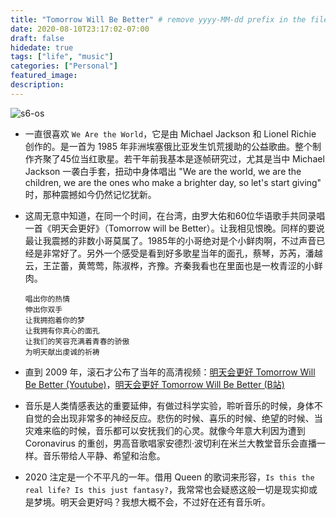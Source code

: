 ```yaml
---
title: "Tomorrow Will Be Better" # remove yyyy-MM-dd prefix in the filename 
date: 2020-08-10T23:17:02-07:00
draft: false
hidedate: true 
tags: ["life", "music"]
categories: ["Personal"]
featured_image:
description:
---
```


![s6-os](/assets/images/2020/08/11/tomorrow-will-be-better.jpg)

- 一直很喜欢 `We Are the World`，它是由 Michael Jackson 和 Lionel Richie 创作的。是一首为 1985 年非洲埃塞俄比亚发生饥荒援助的公益歌曲。整个制作齐聚了45位当红歌星。若干年前我基本是逐帧研究过，尤其是当中 Michael Jackson 一袭白手套，扭动中身体唱出 "We are the world, we are the children, we are the ones who make a brighter day, so let's start giving" 时，那种震撼如今仍然记忆犹新。

- 这周无意中知道，在同一个时间，在台湾，由罗大佑和60位华语歌手共同录唱一首《明天会更好》（Tomorrow will be Better）。让我相见恨晚。同样的要说最让我震撼的非数小哥莫属了。1985年的小哥绝对是个小鲜肉啊，不过声音已经是非常好了。另外一个感受是看到好多歌星当年的面孔，蔡琴，苏芮，潘越云，王芷蕾，黄莺莺，陈淑桦，齐豫。齐秦我看也在里面也是一枚青涩的小鲜肉。

    ``` 
    唱出你的热情
    伸出你双手
    让我拥抱着你的梦
    让我拥有你真心的面孔
    让我们的笑容充满着青春的骄傲
    为明天献出虔诚的祈祷
    ```
- 直到 2009 年，滚石才公布了当年的高清视频：[明天会更好 Tomorrow Will Be Better (Youtube)](https://youtu.be/s6T4DXRKYHM)，[明天会更好 Tomorrow Will Be Better (B站)](https://www.bilibili.com/video/BV13E411a7Nf)

- 音乐是人类情感表达的重要延伸，有做过科学实验，聆听音乐的时候，身体不自觉的会出现非常多的神经反应。悲伤的时候、喜乐的时候、绝望的时候、当灾难来临的时候，音乐都可以安抚我们的心灵。就像今年意大利因为遭到 Coronavirus 的重创，男高音歌唱家安德烈·波切利在米兰大教堂音乐会直播一样。音乐带给人平静、希望和治愈。

- 2020 注定是一个不平凡的一年。借用 Queen 的歌词来形容，`Is this the real life? Is this just fantasy?`，我常常也会疑惑这般一切是现实抑或是梦境。明天会更好吗？我想大概不会，不过好在还有音乐听。